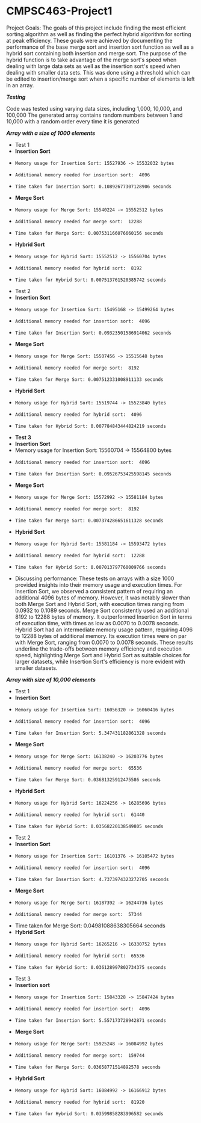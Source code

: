 # CMPSC463-Project1

Project Goals:
The goals of this project include finding the most efficient sorting algorithm as well as finding the perfect hybrid algorithm for sorting at peak efficiency. These goals were achieved by documenting the performance of the base merge sort and insertion sort function as well as a hybrid sort containing both insertion and merge sort. The purpose of the hybrid function is to take advantage of the merge sort's speed when dealing with large data sets as well as the insertion sort's speed when dealing with smaller data sets. This was done using a threshold which can be edited to insertion/merge sort when a specific number of elements is left in an array. 

***Testing***

 Code was tested using varying data sizes, including 1,000, 10,000, and 100,000
 The generated array contains random numbers between 1 and 10,000 with a random order every time it is generated
 
***Array with a size of 1000 elements***
-   Test 1
   - **Insertion Sort**
 -     Memory usage for Insertion Sort: 15527936 -> 15532032 bytes
-     Additional memory needed for insertion sort:  4096
-     Time taken for Insertion Sort: 0.10892677307128906 seconds
-   **Merge Sort**
-     Memory usage for Merge Sort: 15540224 -> 15552512 bytes
-     Additional memory needed for merge sort:  12288
-     Time taken for Merge Sort: 0.007531166076660156 seconds
-   **Hybrid Sort**
-     Memory usage for Hybrid Sort: 15552512 -> 15560704 bytes
-     Additional memory needed for hybrid sort:  8192
-     Time taken for Hybrid Sort: 0.007513761520385742 seconds
  
-   Test 2
-   **Insertion Sort**
-     Memory usage for Insertion Sort: 15495168 -> 15499264 bytes
-     Additional memory needed for insertion sort:  4096
-     Time taken for Insertion Sort: 0.09323501586914062 seconds
-   **Merge Sort**
-     Memory usage for Merge Sort: 15507456 -> 15515648 bytes
-     Additional memory needed for merge sort:  8192
-     Time taken for Merge Sort: 0.007512331008911133 seconds
-   **Hybrid Sort**
-     Memory usage for Hybrid Sort: 15519744 -> 15523840 bytes
-     Additional memory needed for hybrid sort:  4096
-     Time taken for Hybrid Sort: 0.007784843444824219 seconds

-   **Test 3**
-   **Insertion Sort**
-   Memory usage for Insertion Sort: 15560704 -> 15564800 bytes
-     Additional memory needed for insertion sort:  4096
-     Time taken for Insertion Sort: 0.09526753425598145 seconds
-   **Merge Sort**
-     Memory usage for Merge Sort: 15572992 -> 15581184 bytes
-     Additional memory needed for merge sort:  8192
-     Time taken for Merge Sort: 0.007374286651611328 seconds
-   **Hybrid Sort**
-     Memory usage for Hybrid Sort: 15581184 -> 15593472 bytes
-     Additional memory needed for hybrid sort:  12288
-     Time taken for Hybrid Sort: 0.007013797760009766 seconds

- Discussing performance: 
These tests on arrays with a size 1000 provided insights into their memory usage and execution times. For Insertion Sort, we observed a consistent pattern of requiring an additional 4096 bytes of memory. However, it was notably slower than both Merge Sort and Hybrid Sort, with execution times ranging from 0.0932 to 0.1089 seconds. Merge Sort consistently used an additional 8192 to 12288 bytes of memory. It outperformed Insertion Sort in terms of execution time, with times as low as 0.0070 to 0.0078 seconds. Hybrid Sort had an intermediate memory usage pattern, requiring 4096 to 12288 bytes of additional memory. Its execution times were on par with Merge Sort, ranging from 0.0070 to 0.0078 seconds. These results underline the trade-offs between memory efficiency and execution speed, highlighting Merge Sort and Hybrid Sort as suitable choices for larger datasets, while Insertion Sort's efficiency is more evident with smaller datasets.


***Array with size of 10,000 elements***
-   Test 1
-   **Insertion Sort**
-     Memory usage for Insertion Sort: 16056320 -> 16060416 bytes
-     Additional memory needed for insertion sort:  4096
-     Time taken for Insertion Sort: 5.347431182861328 seconds
- **Merge Sort**
-     Memory usage for Merge Sort: 16138240 -> 16203776 bytes
-     Additional memory needed for merge sort:  65536
-     Time taken for Merge Sort: 0.03681325912475586 seconds
-   **Hybrid Sort**
-     Memory usage for Hybrid Sort: 16224256 -> 16285696 bytes
-     Additional memory needed for hybrid sort:  61440
-     Time taken for Hybrid Sort: 0.03568220138549805 seconds
    
- Test 2
-   **Insertion Sort**
-     Memory usage for Insertion Sort: 16101376 -> 16105472 bytes
-     Additional memory needed for insertion sort:  4096
-     Time taken for Insertion Sort: 4.7373974323272705 seconds
-   **Merge Sort**
-     Memory usage for Merge Sort: 16187392 -> 16244736 bytes
-     Additional memory needed for merge sort:  57344
- Time taken for Merge Sort: 0.04981088638305664 seconds
-   **Hybrid Sort**
-     Memory usage for Hybrid Sort: 16265216 -> 16330752 bytes
-     Additional memory needed for hybrid sort:  65536
-     Time taken for Hybrid Sort: 0.036128997802734375 seconds

-   Test 3
-   **Insertion sort**
-     Memory usage for Insertion Sort: 15843328 -> 15847424 bytes
-     Additional memory needed for insertion sort:  4096
-     Time taken for Insertion Sort: 5.557173728942871 seconds
-   **Merge Sort**
-     Memory usage for Merge Sort: 15925248 -> 16084992 bytes
-     Additional memory needed for merge sort:  159744
-     Time taken for Merge Sort: 0.03658771514892578 seconds
-   **Hybrid Sort**
-     Memory usage for Hybrid Sort: 16084992 -> 16166912 bytes
-     Additional memory needed for hybrid sort:  81920
-     Time taken for Hybrid Sort: 0.03599858283996582 seconds
